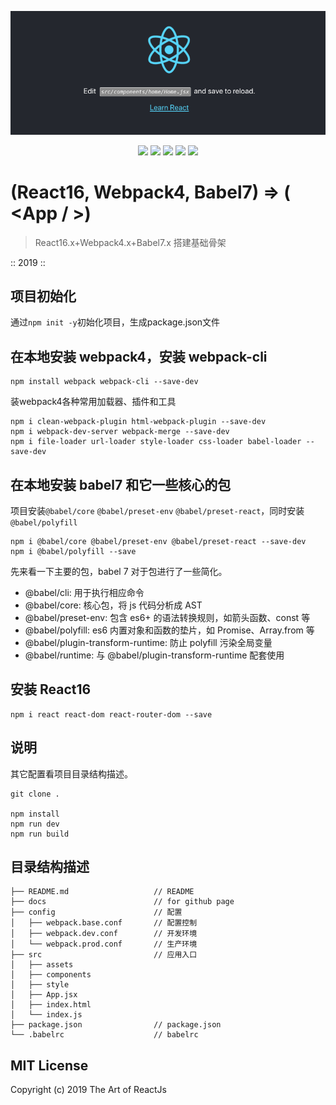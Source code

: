 ![](https://github.com/ok3-8/react16-webpack4-bable7/raw/master/src/assets/demo-show.png)

<p align="center">
  <img src="https://img.shields.io/badge/react-16.8-green.svg">
  <img src="https://img.shields.io/badge/webpack-4-ff69b4.svg">
  <img src="https://img.shields.io/badge/babel-7-e05959.svg">  
  <img src="https://img.shields.io/badge/license-MIT-ccc.svg">
  <img src="https://img.shields.io/badge/now-2019-ded76a.svg">
</p>


# (React16, Webpack4, Babel7) => (	&lt;App /	&gt;)

> React16.x+Webpack4.x+Babel7.x 搭建基础骨架

:: 2019 ::

## 项目初始化

通过`npm init -y`初始化项目，生成package.json文件

## 在本地安装 webpack4，安装 webpack-cli

```
npm install webpack webpack-cli --save-dev
```

装webpack4各种常用加载器、插件和工具

```
npm i clean-webpack-plugin html-webpack-plugin --save-dev
npm i webpack-dev-server webpack-merge --save-dev
npm i file-loader url-loader style-loader css-loader babel-loader --save-dev
```

## 在本地安装 babel7 和它一些核心的包

项目安装`@babel/core` `@babel/preset-env` `@babel/preset-react`，同时安装`@babel/polyfill`
```
npm i @babel/core @babel/preset-env @babel/preset-react --save-dev
npm i @babel/polyfill --save
```

先来看一下主要的包，babel 7 对于包进行了一些简化。
- @babel/cli: 用于执行相应命令 
- @babel/core: 核心包，将 js 代码分析成 AST 
- @babel/preset-env: 包含 es6+ 的语法转换规则，如箭头函数、const 等 
- @babel/polyfill: es6 内置对象和函数的垫片，如 Promise、Array.from 等 
- @babel/plugin-transform-runtime: 防止 polyfill 污染全局变量 
- @babel/runtime: 与 @babel/plugin-transform-runtime 配套使用

## 安装 React16

```
npm i react react-dom react-router-dom --save
```

## 说明

其它配置看项目目录结构描述。

```
git clone .  

npm install  
npm run dev  
npm run build  
```

## 目录结构描述

```
├── README.md                   // README  
├── docs                        // for github page  
├── config                      // 配置  
│   ├── webpack.base.conf       // 配置控制  
│   ├── webpack.dev.conf        // 开发环境  
│   └── webpack.prod.conf       // 生产环境  
├── src                         // 应用入口  
│   ├── assets                   
│   ├── components              
│   ├── style                   
│   ├── App.jsx                 
│   ├── index.html              
│   └── index.js                
├── package.json                // package.json   
└── .babelrc                    // babelrc  
```



## MIT License

Copyright (c) 2019 The Art of ReactJs














